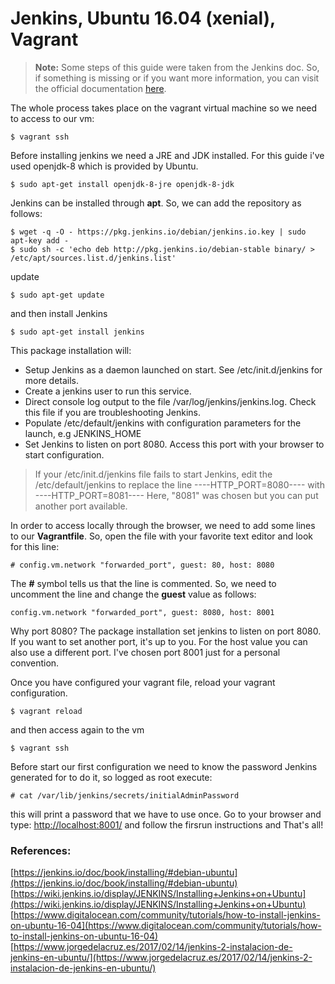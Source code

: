 # Jenkins, Ubuntu 16.04 (xenial), Vagrant
> **Note:** Some steps of this guide were taken from the Jenkins doc. So, if something is missing or if you want more information, you can visit the official documentation  [here](https://jenkins.io/doc/book/installing/#debian-ubuntu).

The whole process takes place on the vagrant virtual machine so we need to access to our vm:
```
$ vagrant ssh
```

Before installing jenkins we need a JRE and JDK installed. For this guide i've used openjdk-8 which is provided by Ubuntu. 
```
$ sudo apt-get install openjdk-8-jre openjdk-8-jdk
```
Jenkins can be installed through **apt**. So, we can add the repository as follows:
```
$ wget -q -O - https://pkg.jenkins.io/debian/jenkins.io.key | sudo apt-key add -
$ sudo sh -c 'echo deb http://pkg.jenkins.io/debian-stable binary/ > /etc/apt/sources.list.d/jenkins.list'
```
update
```
$ sudo apt-get update
```
and then install Jenkins
```
$ sudo apt-get install jenkins
```
This package installation will:
- Setup Jenkins as a daemon launched on start. See /etc/init.d/jenkins for more details.
- Create a jenkins user to run this service.
- Direct console log output to the file /var/log/jenkins/jenkins.log. Check this file if you are troubleshooting Jenkins.
- Populate /etc/default/jenkins with configuration parameters for the launch, e.g JENKINS_HOME
- Set Jenkins to listen on port 8080. Access this port with your browser to start configuration.

> If your /etc/init.d/jenkins file fails to start Jenkins, edit the /etc/default/jenkins to replace the line ----HTTP_PORT=8080---- with ----HTTP_PORT=8081---- Here, "8081" was chosen but you can put another port available.

In order to access locally through the browser, we need to add some lines to our **Vagrantfile**. So, open the file with your favorite text editor and look for this line:
```
# config.vm.network "forwarded_port", guest: 80, host: 8080
```
The **#** symbol tells us that the line is commented. So, we need to uncomment the line and change the **guest** value as follows:
```
config.vm.network "forwarded_port", guest: 8080, host: 8001
```
Why port 8080? The package installation set jenkins to listen on port 8080. If you want to set another port, it's up to you. For the host value you can also use a different port. I've chosen port 8001 just for a personal convention.

Once you have configured your vagrant file, reload your vagrant configuration.
```
$ vagrant reload
```
and then access again to the vm
```
$ vagrant ssh
```
Before start our first configuration we need to know the password Jenkins generated for to do it, so logged as root execute:
```
# cat /var/lib/jenkins/secrets/initialAdminPassword
```
this will print a password that we have to use once. Go to your browser and type: [http://localhost:8001/](http://localhost:8001/) and follow the firsrun instructions and That's all!
   
### References:
[https://jenkins.io/doc/book/installing/#debian-ubuntu](https://jenkins.io/doc/book/installing/#debian-ubuntu)
[https://wiki.jenkins.io/display/JENKINS/Installing+Jenkins+on+Ubuntu](https://wiki.jenkins.io/display/JENKINS/Installing+Jenkins+on+Ubuntu)
[https://www.digitalocean.com/community/tutorials/how-to-install-jenkins-on-ubuntu-16-04](https://www.digitalocean.com/community/tutorials/how-to-install-jenkins-on-ubuntu-16-04)
[https://www.jorgedelacruz.es/2017/02/14/jenkins-2-instalacion-de-jenkins-en-ubuntu/](https://www.jorgedelacruz.es/2017/02/14/jenkins-2-instalacion-de-jenkins-en-ubuntu/)